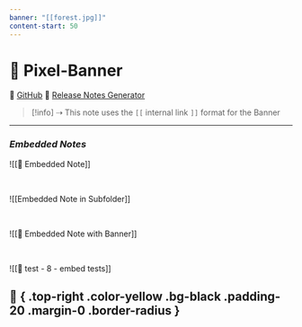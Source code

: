 ```yaml
---
banner: "[[forest.jpg]]"
content-start: 50
---
```

# 🚩 Pixel-Banner 
🐙 [GitHub](https://github.com/jparkerweb/pixel-banner)
📝 [Release Notes Generator](https://jparkerweb.github.io/release-notes/)


> [!info] ⇢ This note uses the `[[` internal link `]]` format for the Banner

---
### *Embedded Notes*

![[📃 Embedded Note]]

<br>

![[Embedded Note in Subfolder]]

<br>

![[📜 Embedded Note with Banner]]

<br>

![[🧪 test - 8 - embed tests]]

## 🎈 { .top-right .color-yellow .bg-black .padding-20 .margin-0 .border-radius }